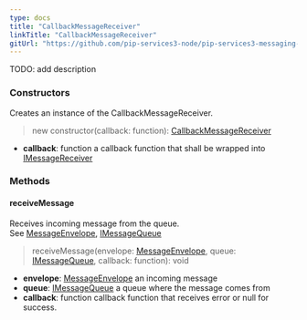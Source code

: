 ```yaml
---
type: docs
title: "CallbackMessageReceiver"
linkTitle: "CallbackMessageReceiver"
gitUrl: "https://github.com/pip-services3-node/pip-services3-messaging-node"
---
```


TODO: add description

### Constructors
Creates an instance of the CallbackMessageReceiver.

> new constructor(callback: function): [CallbackMessageReceiver]()

- **callback**: function a callback function that shall be wrapped into [IMessageReceiver](../imessage_receiver)

### Methods

#### receiveMessage
Receives incoming message from the queue.  
See [MessageEnvelope](../message_envelope), [IMessageQueue](../imessage_queue)

> receiveMessage(envelope: [MessageEnvelope](../message_envelope), queue: [IMessageQueue](../imessage_queue), callback: function): void

- **envelope**: [MessageEnvelope](../message_envelope) an incoming message
- **queue**: [IMessageQueue](../imessage_queue) a queue where the message comes from
- **callback**: function callback function that receives error or null for success.
